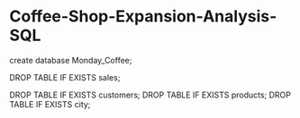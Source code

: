 # Coffee-Shop-Expansion-Analysis-SQL

create database Monday_Coffee;

DROP TABLE IF EXISTS sales;

DROP TABLE IF EXISTS customers;
DROP TABLE IF EXISTS products;
DROP TABLE IF EXISTS city;

